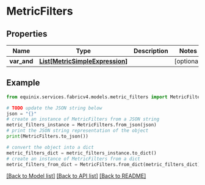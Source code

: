 # MetricFilters


## Properties

Name | Type | Description | Notes
------------ | ------------- | ------------- | -------------
**var_and** | [**List[MetricSimpleExpression]**](MetricSimpleExpression.md) |  | [optional] 

## Example

```python
from equinix.services.fabricv4.models.metric_filters import MetricFilters

# TODO update the JSON string below
json = "{}"
# create an instance of MetricFilters from a JSON string
metric_filters_instance = MetricFilters.from_json(json)
# print the JSON string representation of the object
print(MetricFilters.to_json())

# convert the object into a dict
metric_filters_dict = metric_filters_instance.to_dict()
# create an instance of MetricFilters from a dict
metric_filters_from_dict = MetricFilters.from_dict(metric_filters_dict)
```
[[Back to Model list]](../README.md#documentation-for-models) [[Back to API list]](../README.md#documentation-for-api-endpoints) [[Back to README]](../README.md)


